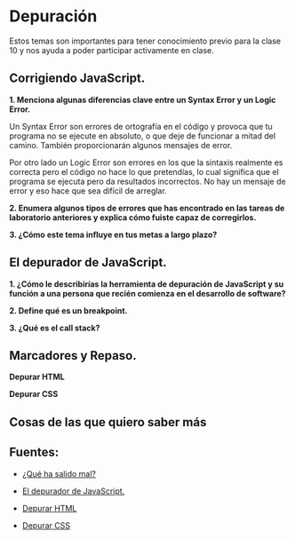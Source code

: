 # Depuración

Estos temas son importantes para tener conocimiento previo para la clase 10 y nos ayuda a poder participar activamente en clase.

## Corrigiendo JavaScript.

**1. Menciona algunas diferencias clave entre un Syntax Error y un Logic Error.**

Un Syntax Error son errores de ortografía en el código y provoca que tu programa no se ejecute en absoluto, o que deje de funcionar a mitad del camino. También proporcionarán algunos mensajes de error. 

Por otro lado un Logic Error son errores en los que la sintaxis realmente es correcta pero el código no hace lo que pretendías, lo cual significa que el programa se ejecuta pero da resultados incorrectos.  No hay un mensaje de error y eso hace que sea difícil de arreglar.

**2. Enumera algunos tipos de errores que has encontrado en las tareas de laboratorio anteriores y explica cómo fuiste capaz de corregirlos.**

**3. ¿Cómo este tema influye en tus metas a largo plazo?**

## El depurador de JavaScript.

**1. ¿Cómo le describirías la herramienta de depuración de JavaScript y su función a una persona que recién comienza en el desarrollo de software?**

**2. Define qué es un breakpoint.**

**3. ¿Qué es el call stack?**

## Marcadores y Repaso.

**Depurar HTML**

**Depurar CSS**

## Cosas de las que quiero saber más

## Fuentes:

+ [¿Qué ha salido mal? ](https://developer.mozilla.org/es/docs/Learn/JavaScript/First_steps/What_went_wrong)

+ [El depurador de JavaScript.](https://developer.mozilla.org/es/docs/Learn/Common_questions/Tools_and_setup/What_are_browser_developer_tools#the_javascript_debugger)

+ [Depurar HTML](https://developer.mozilla.org/es/docs/Learn/HTML/Introduction_to_HTML/Debugging_HTML)

+ [Depurar CSS](https://developer.mozilla.org/es/docs/Learn/CSS/Building_blocks/Debugging_CSS)

